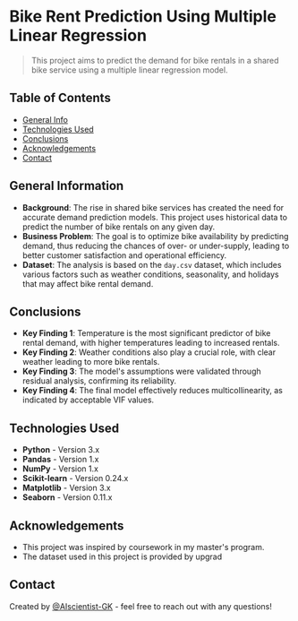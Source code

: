 # Bike Rent Prediction Using Multiple Linear Regression
> This project aims to predict the demand for bike rentals in a shared bike service using a multiple linear regression model.

## Table of Contents
* [General Info](#general-information)
* [Technologies Used](#technologies-used)
* [Conclusions](#conclusions)
* [Acknowledgements](#acknowledgements)
* [Contact](#contact)

## General Information
- **Background**: The rise in shared bike services has created the need for accurate demand prediction models. This project uses historical data to predict the number of bike rentals on any given day.
- **Business Problem**: The goal is to optimize bike availability by predicting demand, thus reducing the chances of over- or under-supply, leading to better customer satisfaction and operational efficiency.
- **Dataset**: The analysis is based on the `day.csv` dataset, which includes various factors such as weather conditions, seasonality, and holidays that may affect bike rental demand.

## Conclusions
- **Key Finding 1**: Temperature is the most significant predictor of bike rental demand, with higher temperatures leading to increased rentals.
- **Key Finding 2**: Weather conditions also play a crucial role, with clear weather leading to more bike rentals.
- **Key Finding 3**: The model's assumptions were validated through residual analysis, confirming its reliability.
- **Key Finding 4**: The final model effectively reduces multicollinearity, as indicated by acceptable VIF values.

## Technologies Used
- **Python** - Version 3.x
- **Pandas** - Version 1.x
- **NumPy** - Version 1.x
- **Scikit-learn** - Version 0.24.x
- **Matplotlib** - Version 3.x
- **Seaborn** - Version 0.11.x

## Acknowledgements
- This project was inspired by coursework in my master's program.
- The dataset used in this project is provided by upgrad

## Contact
Created by [@AIscientist-GK](https://github.com/AIscientist-GK) - feel free to reach out with any questions!
